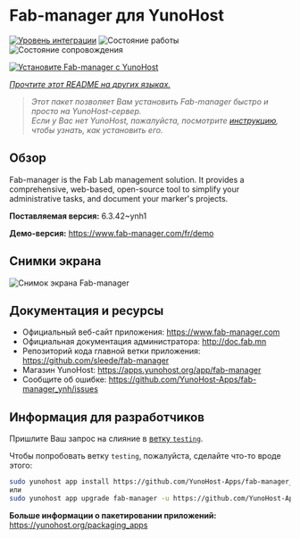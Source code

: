 <!--
Важно: этот README был автоматически сгенерирован <https://github.com/YunoHost/apps/tree/master/tools/readme_generator>
Он НЕ ДОЛЖЕН редактироваться вручную.
-->

# Fab-manager для YunoHost

[![Уровень интеграции](https://apps.yunohost.org/badge/integration/fab-manager)](https://ci-apps.yunohost.org/ci/apps/fab-manager/)
![Состояние работы](https://apps.yunohost.org/badge/state/fab-manager)
![Состояние сопровождения](https://apps.yunohost.org/badge/maintained/fab-manager)

[![Установите Fab-manager с YunoHost](https://install-app.yunohost.org/install-with-yunohost.svg)](https://install-app.yunohost.org/?app=fab-manager)

*[Прочтите этот README на других языках.](./ALL_README.md)*

> *Этот пакет позволяет Вам установить Fab-manager быстро и просто на YunoHost-сервер.*  
> *Если у Вас нет YunoHost, пожалуйста, посмотрите [инструкцию](https://yunohost.org/install), чтобы узнать, как установить его.*

## Обзор

Fab-manager is the Fab Lab management solution. It provides a comprehensive, web-based, open-source tool to simplify your administrative tasks, and document your marker's projects.


**Поставляемая версия:** 6.3.42~ynh1

**Демо-версия:** <https://www.fab-manager.com/fr/demo>

## Снимки экрана

![Снимок экрана Fab-manager](./doc/screenshots/dashboard-mockup.webp)

## Документация и ресурсы

- Официальный веб-сайт приложения: <https://www.fab-manager.com>
- Официальная документация администратора: <http://doc.fab.mn>
- Репозиторий кода главной ветки приложения: <https://github.com/sleede/fab-manager>
- Магазин YunoHost: <https://apps.yunohost.org/app/fab-manager>
- Сообщите об ошибке: <https://github.com/YunoHost-Apps/fab-manager_ynh/issues>

## Информация для разработчиков

Пришлите Ваш запрос на слияние в [ветку `testing`](https://github.com/YunoHost-Apps/fab-manager_ynh/tree/testing).

Чтобы попробовать ветку `testing`, пожалуйста, сделайте что-то вроде этого:

```bash
sudo yunohost app install https://github.com/YunoHost-Apps/fab-manager_ynh/tree/testing --debug
или
sudo yunohost app upgrade fab-manager -u https://github.com/YunoHost-Apps/fab-manager_ynh/tree/testing --debug
```

**Больше информации о пакетировании приложений:** <https://yunohost.org/packaging_apps>
